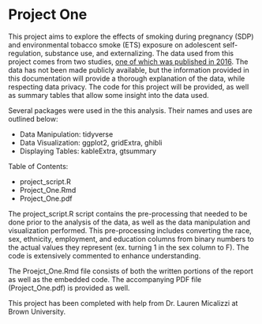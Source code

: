 # Project One

This project aims to explore the effects of smoking during pregnancy (SDP) and environmental tobacco smoke (ETS) exposure on adolescent self-regulation, substance use, and externalizing. The data used from this project comes from two studies, <a href='https://pubmed.ncbi.nlm.nih.gov/27818283/'>one of which was published in 2016</a>. The data has not been made publicly available, but the information provided in this documentation will provide a thorough explanation of the data, while respecting data privacy. The code for this project will be provided, as well as summary tables that allow some insight into the data used.

Several packages were used in the this analysis. Their names and uses are outlined below:
- Data Manipulation: tidyverse
- Data Visualization: ggplot2, gridExtra, ghibli
- Displaying Tables: kableExtra, gtsummary

Table of Contents:
- project_script.R
- Project_One.Rmd
- Project_One.pdf

The project_script.R script contains the pre-processing that needed to be done prior to the analysis of the data, as well as the data manipulation and visualization performed. This pre-processing includes converting the race, sex, ethnicity, employment, and education columns from binary numbers to the actual values they represent (ex. turning 1 in the sex column to F). The code is extensively commented to enhance understanding.

The Proejct_One.Rmd file consists of both the written portions of the report as well as the embedded code. The accompanying PDF file (Project_One.pdf) is provided as well.

This project has been completed with help from Dr. Lauren Micalizzi at Brown University.
